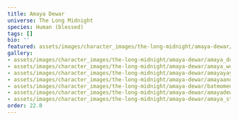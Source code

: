 ```yaml
---
title: Amaya Dewar
universe: The Long Midnight
species: Human (blessed)
tags: []
bio: ''
featured: assets/images/character_images/the-long-midnight/amaya-dewar/amaya_door.webp
gallery:
- assets/images/character_images/the-long-midnight/amaya-dewar/amaya_door.webp
- assets/images/character_images/the-long-midnight/amaya-dewar/amaya_wounded.webp
- assets/images/character_images/the-long-midnight/amaya-dewar/amayayaya.webp
- assets/images/character_images/the-long-midnight/amaya-dewar/amayaanopther.webp
- assets/images/character_images/the-long-midnight/amaya-dewar/batmoment.webp
- assets/images/character_images/the-long-midnight/amaya-dewar/amayadewaryea.webp
- assets/images/character_images/the-long-midnight/amaya-dewar/amaya_stronk.webp
order: 22.0
---
```




